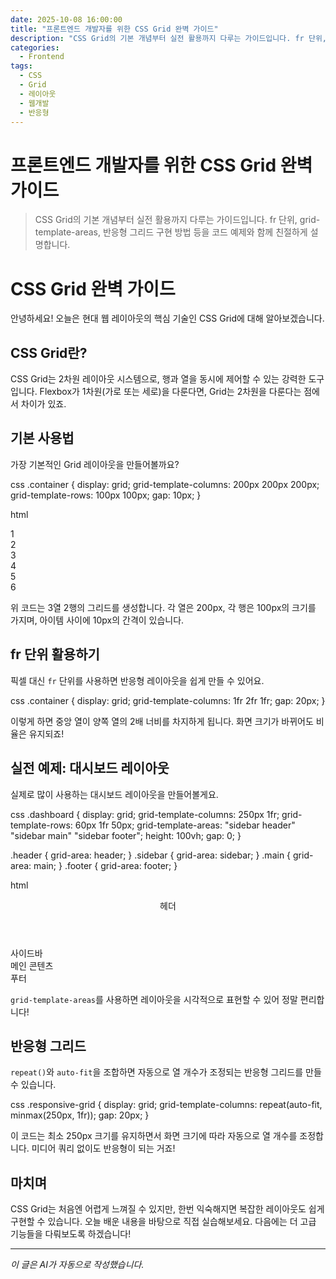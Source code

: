 ```yaml
---
date: 2025-10-08 16:00:00
title: "프론트엔드 개발자를 위한 CSS Grid 완벽 가이드"
description: "CSS Grid의 기본 개념부터 실전 활용까지 다루는 가이드입니다. fr 단위, grid-template-areas, 반응형 그리드 구현 방법 등을 코드 예제와 함께 친절하게 설명합니다."
categories:
  - Frontend
tags:
  - CSS
  - Grid
  - 레이아웃
  - 웹개발
  - 반응형
---
```


# 프론트엔드 개발자를 위한 CSS Grid 완벽 가이드

> CSS Grid의 기본 개념부터 실전 활용까지 다루는 가이드입니다. fr 단위, grid-template-areas, 반응형 그리드 구현 방법 등을 코드 예제와 함께 친절하게 설명합니다.


# CSS Grid 완벽 가이드

안녕하세요! 오늘은 현대 웹 레이아웃의 핵심 기술인 CSS Grid에 대해 알아보겠습니다.

## CSS Grid란?

CSS Grid는 2차원 레이아웃 시스템으로, 행과 열을 동시에 제어할 수 있는 강력한 도구입니다. Flexbox가 1차원(가로 또는 세로)을 다룬다면, Grid는 2차원을 다룬다는 점에서 차이가 있죠.

## 기본 사용법

가장 기본적인 Grid 레이아웃을 만들어볼까요?

css
.container {
  display: grid;
  grid-template-columns: 200px 200px 200px;
  grid-template-rows: 100px 100px;
  gap: 10px;
}


html
<div class="container">
  <div class="item">1</div>
  <div class="item">2</div>
  <div class="item">3</div>
  <div class="item">4</div>
  <div class="item">5</div>
  <div class="item">6</div>
</div>


위 코드는 3열 2행의 그리드를 생성합니다. 각 열은 200px, 각 행은 100px의 크기를 가지며, 아이템 사이에 10px의 간격이 있습니다.

## fr 단위 활용하기

픽셀 대신 `fr` 단위를 사용하면 반응형 레이아웃을 쉽게 만들 수 있어요.

css
.container {
  display: grid;
  grid-template-columns: 1fr 2fr 1fr;
  gap: 20px;
}


이렇게 하면 중앙 열이 양쪽 열의 2배 너비를 차지하게 됩니다. 화면 크기가 바뀌어도 비율은 유지되죠!

## 실전 예제: 대시보드 레이아웃

실제로 많이 사용하는 대시보드 레이아웃을 만들어볼게요.

css
.dashboard {
  display: grid;
  grid-template-columns: 250px 1fr;
  grid-template-rows: 60px 1fr 50px;
  grid-template-areas:
    "sidebar header"
    "sidebar main"
    "sidebar footer";
  height: 100vh;
  gap: 0;
}

.header { grid-area: header; }
.sidebar { grid-area: sidebar; }
.main { grid-area: main; }
.footer { grid-area: footer; }


html
<div class="dashboard">
  <header class="header">헤더</header>
  <aside class="sidebar">사이드바</aside>
  <main class="main">메인 콘텐츠</main>
  <footer class="footer">푸터</footer>
</div>


`grid-template-areas`를 사용하면 레이아웃을 시각적으로 표현할 수 있어 정말 편리합니다!

## 반응형 그리드

`repeat()`와 `auto-fit`을 조합하면 자동으로 열 개수가 조정되는 반응형 그리드를 만들 수 있습니다.

css
.responsive-grid {
  display: grid;
  grid-template-columns: repeat(auto-fit, minmax(250px, 1fr));
  gap: 20px;
}


이 코드는 최소 250px 크기를 유지하면서 화면 크기에 따라 자동으로 열 개수를 조정합니다. 미디어 쿼리 없이도 반응형이 되는 거죠!

## 마치며

CSS Grid는 처음엔 어렵게 느껴질 수 있지만, 한번 익숙해지면 복잡한 레이아웃도 쉽게 구현할 수 있습니다. 오늘 배운 내용을 바탕으로 직접 실습해보세요. 다음에는 더 고급 기능들을 다뤄보도록 하겠습니다!

<!-- more -->

---

*이 글은 AI가 자동으로 작성했습니다.*
